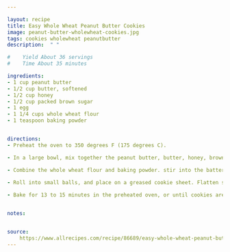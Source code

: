 ```yaml
---

layout: recipe
title: Easy Whole Wheat Peanut Butter Cookies
image: peanut-butter-wholewheat-cookies.jpg
tags: cookies wholewheat peanutbutter
description:  " "

#    Yield About 36 servings
#    Time About 35 minutes

ingredients:
- 1 cup peanut butter
- 1/2 cup butter, softened
- 1/2 cup honey
- 1/2 cup packed brown sugar
- 1 egg
- 1 1/4 cups whole wheat flour
- 1 teaspoon baking powder


directions:
- Preheat the oven to 350 degrees F (175 degrees C).

- In a large bowl, mix together the peanut butter, butter, honey, brown sugar and egg until smooth. 

- Combine the whole wheat flour and baking powder. stir into the batter until blended. 

- Roll into small balls, and place on a greased cookie sheet. Flatten slightly using a fork.
    
- Bake for 13 to 15 minutes in the preheated oven, or until cookies are slightly toasted at the edges.


notes:    


source: 
    https://www.allrecipes.com/recipe/86689/easy-whole-wheat-peanut-butter-cookies/
---
```

